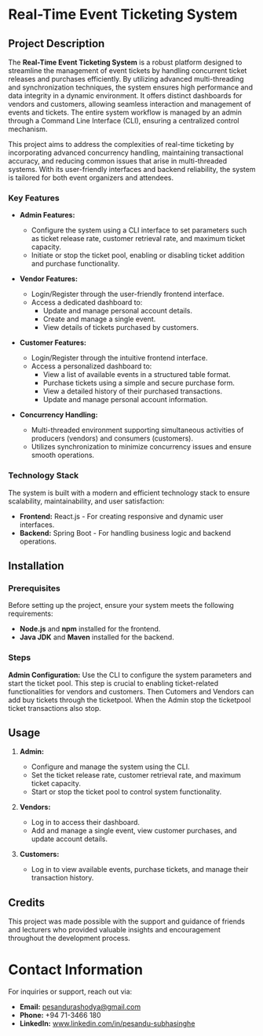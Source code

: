 # Real-Time Event Ticketing System

## Project Description

The **Real-Time Event Ticketing System** is a robust platform designed to streamline the management of event tickets by handling concurrent ticket releases and purchases efficiently. By utilizing advanced multi-threading and synchronization techniques, the system ensures high performance and data integrity in a dynamic environment. It offers distinct dashboards for vendors and customers, allowing seamless interaction and management of events and tickets. The entire system workflow is managed by an admin through a Command Line Interface (CLI), ensuring a centralized control mechanism.

This project aims to address the complexities of real-time ticketing by incorporating advanced concurrency handling, maintaining transactional accuracy, and reducing common issues that arise in multi-threaded systems. With its user-friendly interfaces and backend reliability, the system is tailored for both event organizers and attendees.

### Key Features
- **Admin Features:**
  - Configure the system using a CLI interface to set parameters such as ticket release rate, customer retrieval rate, and maximum ticket capacity.
  - Initiate or stop the ticket pool, enabling or disabling ticket addition and purchase functionality.

- **Vendor Features:**
  - Login/Register through the user-friendly frontend interface.
  - Access a dedicated dashboard to:
    - Update and manage personal account details.
    - Create and manage a single event.
    - View details of tickets purchased by customers.

- **Customer Features:**
  - Login/Register through the intuitive frontend interface.
  - Access a personalized dashboard to:
    - View a list of available events in a structured table format.
    - Purchase tickets using a simple and secure purchase form.
    - View a detailed history of their purchased transactions.
    - Update and manage personal account information.

- **Concurrency Handling:**
  - Multi-threaded environment supporting simultaneous activities of producers (vendors) and consumers (customers).
  - Utilizes synchronization to minimize concurrency issues and ensure smooth operations.

### Technology Stack
The system is built with a modern and efficient technology stack to ensure scalability, maintainability, and user satisfaction:
- **Frontend:** React.js - For creating responsive and dynamic user interfaces.
- **Backend:** Spring Boot - For handling business logic and backend operations.

## Installation

### Prerequisites
Before setting up the project, ensure your system meets the following requirements:
- **Node.js** and **npm** installed for the frontend.
- **Java JDK** and **Maven** installed for the backend.

### Steps

**Admin Configuration:**
   Use the CLI to configure the system parameters and start the ticket pool. This step is crucial to enabling ticket-related functionalities for vendors and customers.
   Then Cutomers and Vendors can add buy tickets through the ticketpool. When the Admin stop the ticketpool ticket transactions also stop.

## Usage
1. **Admin:**
   - Configure and manage the system using the CLI.
   - Set the ticket release rate, customer retrieval rate, and maximum ticket capacity.
   - Start or stop the ticket pool to control system functionality.

2. **Vendors:**
   - Log in to access their dashboard.
   - Add and manage a single event, view customer purchases, and update account details.

3. **Customers:**
   - Log in to view available events, purchase tickets, and manage their transaction history.

## Credits
This project was made possible with the support and guidance of friends and lecturers who provided valuable insights and encouragement throughout the development process.

# Contact Information
For inquiries or support, reach out via:
- **Email:** pesandurashodya@gmail.com
- **Phone:** +94 71-3466 180
- **LinkedIn:** www.linkedin.com/in/pesandu-subhasinghe
